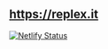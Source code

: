 ## https://replex.it

[![Netlify Status](https://api.netlify.com/api/v1/badges/c13f126a-8165-4558-b48f-3975cfef0413/deploy-status)](https://app.netlify.com/sites/amazing-poincare-231634/deploys)
